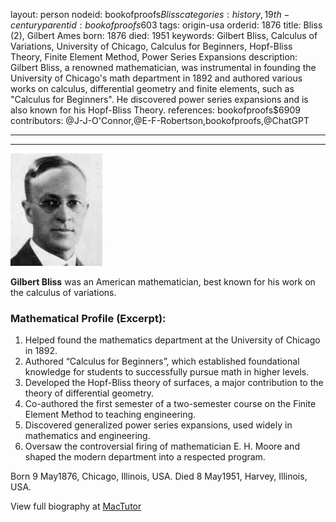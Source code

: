 layout: person
nodeid: bookofproofs$Bliss
categories: history,19th-century
parentid: bookofproofs$603
tags: origin-usa
orderid: 1876
title: Bliss (2), Gilbert Ames
born: 1876
died: 1951
keywords: Gilbert Bliss, Calculus of Variations, University of Chicago, Calculus for Beginners, Hopf-Bliss Theory, Finite Element Method, Power Series Expansions
description: Gilbert Bliss, a renowned mathematician, was instrumental in founding the University of Chicago's math department in 1892 and authored various works on calculus, differential geometry and finite elements, such as "Calculus for Beginners". He discovered power series expansions and is also known for his Hopf-Bliss Theory.
references: bookofproofs$6909
contributors: @J-J-O'Connor,@E-F-Robertson,bookofproofs,@ChatGPT

---



---

![Bliss.jpg](https://github.com/bookofproofs/bookofproofs.github.io/blob/main/_sources/_assets/images/portraits/Bliss.jpg?raw=true)

**Gilbert Bliss** was an American mathematician, best known for his work on the calculus of variations.

### Mathematical Profile (Excerpt):
1. Helped found the mathematics department at the University of Chicago in 1892.
2. Authored “Calculus for Beginners”, which established foundational knowledge for students to successfully pursue math in higher levels.  
3. Developed the Hopf-Bliss theory of surfaces, a major contribution to the theory of differential geometry.
4. Co-authored the first semester of a two-semester course on the Finite Element Method to teaching engineering. 
5. Discovered generalized power series expansions, used widely in mathematics and engineering.
6. Oversaw the controversial firing of mathematician E. H. Moore and shaped the modern department into a respected program.

Born 9 May1876, Chicago, Illinois, USA. Died 8 May1951, Harvey, Illinois, USA.

View full biography at [MacTutor](https://mathshistory.st-andrews.ac.uk/Biographies/Bliss/)
